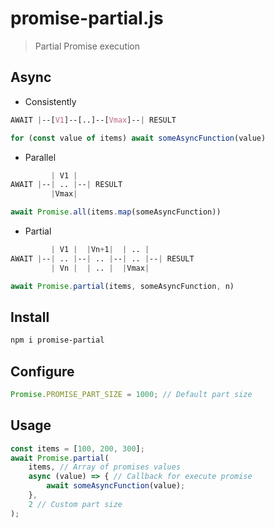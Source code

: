 # promise-partial.js
> Partial Promise execution

## Async

* Consistently
```css
AWAIT |--[V1]--[..]--[Vmax]--| RESULT
```
```javascript
for (const value of items) await someAsyncFunction(value)
```
* Parallel
```css
         | V1 |
AWAIT |--| .. |--| RESULT
         |Vmax|
```
```javascript
await Promise.all(items.map(someAsyncFunction))
```
* Partial
```css
         | V1 |  |Vn+1|  | .. |
AWAIT |--| .. |--| .. |--| .. |--| RESULT
         | Vn |  | .. |  |Vmax|
```
```javascript
await Promise.partial(items, someAsyncFunction, n)
```

## Install

```sh
npm i promise-partial
```

## Configure

```js
Promise.PROMISE_PART_SIZE = 1000; // Default part size
```

## Usage

```js
const items = [100, 200, 300];
await Promise.partial(
    items, // Array of promises values
    async (value) => { // Callback for execute promise
        await someAsyncFunction(value);
    }, 
    2 // Custom part size
);
```